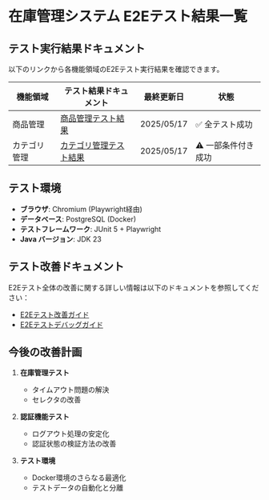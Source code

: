 # 在庫管理システム E2Eテスト結果一覧

## テスト実行結果ドキュメント

以下のリンクから各機能領域のE2Eテスト実行結果を確認できます。

| 機能領域 | テスト結果ドキュメント | 最終更新日 | 状態 |
|---------|----------------------|----------|------|
| 商品管理 | [商品管理テスト結果](./product_test_results.md) | 2025/05/17 | ✅ 全テスト成功 |
| カテゴリ管理 | [カテゴリ管理テスト結果](./category_test_results.md) | 2025/05/17 | ⚠️ 一部条件付き成功 |

## テスト環境

- **ブラウザ**: Chromium (Playwright経由)
- **データベース**: PostgreSQL (Docker)
- **テストフレームワーク**: JUnit 5 + Playwright
- **Java バージョン**: JDK 23

## テスト改善ドキュメント

E2Eテスト全体の改善に関する詳しい情報は以下のドキュメントを参照してください：

- [E2Eテスト改善ガイド](../e2e_test_improvements.md)
- [E2Eテストデバッグガイド](../operation/e2e_test_debug.md)

## 今後の改善計画

1. **在庫管理テスト**
   - タイムアウト問題の解決
   - セレクタの改善

2. **認証機能テスト**
   - ログアウト処理の安定化
   - 認証状態の検証方法の改善

3. **テスト環境**
   - Docker環境のさらなる最適化
   - テストデータの自動化と分離